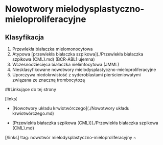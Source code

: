 # Nowotwory mielodysplastyczno-mieloproliferacyjne

## Klasyfikacja

1. Przewlekła białaczka mielomonocytowa
2. Atypowa [przewlekła białaczka szpikowa](./Przewlekła białaczka szpikowa (CML).md) (BCR-ABL1 ujemna)
3. Wczesnodziecięca białaczka nielimfocytowa (JMML)
4. Niesklasyfikowane nowotwory mielodysplastyczno-mieloproliferacyjne
5. Uporczywa niedokrwistość z syderoblastami pierścieniowatymi związana ze znaczną trombocytozą



##Linkujące do tej strony

[links]

- [Nowotwory układu krwiotwórczego](./Nowotwory układu krwiotwórczego.md)

- [Przewlekła białaczka szpikowa (CML)](./Przewlekła białaczka szpikowa (CML).md)


[/links]
!tag: nowotwór mielodysplastyczno-mieloproliferacyjny
~

